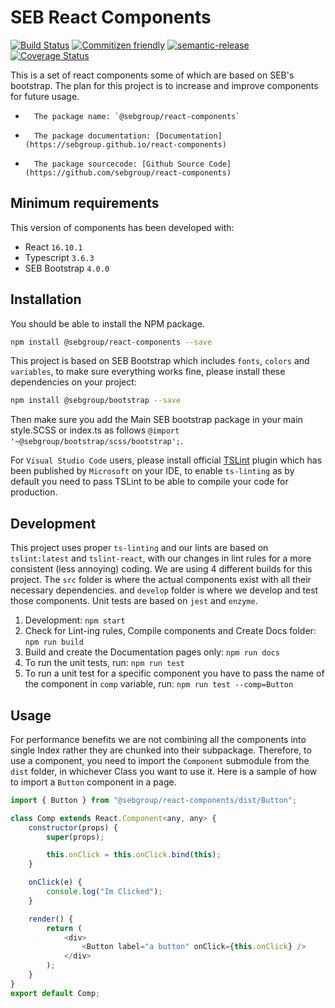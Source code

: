 # SEB React Components

[![Build Status](https://travis-ci.com/sebgroup/react-components.svg?branch=master)](https://travis-ci.com/sebgroup/react-components)
[![Commitizen friendly](https://img.shields.io/badge/commitizen-friendly-brightgreen.svg)](http://commitizen.github.io/cz-cli/)
[![semantic-release](https://img.shields.io/badge/%20%20%F0%9F%93%A6%F0%9F%9A%80-semantic--release-e10079.svg)](https://github.com/semantic-release/semantic-release)
[![Coverage Status](https://coveralls.io/repos/github/sebgroup/react-components/badge.svg?branch=develop)](https://coveralls.io/github/sebgroup/react-components?branch=develop)

This is a set of react components some of which are based on SEB's bootstrap. The plan for this project is to increase and improve components for future usage.

-       The package name: `@sebgroup/react-components`
-       The package documentation: [Documentation](https://sebgroup.github.io/react-components)
-       The package sourcecode: [Github Source Code](https://github.com/sebgroup/react-components)

## Minimum requirements

This version of components has been developed with:

-   React `16.10.1`
-   Typescript `3.6.3`
-   SEB Bootstrap `4.0.0`

## Installation

You should be able to install the NPM package.

```bash
npm install @sebgroup/react-components --save
```

This project is based on SEB Bootstrap which includes `fonts`, `colors` and `variables`, to make sure everything works fine, please install these dependencies on your project:

```bash
npm install @sebgroup/bootstrap --save
```

Then make sure you add the Main SEB bootstrap package in your main style.SCSS or index.ts as follows
`@import '~@sebgroup/bootstrap/scss/bootstrap';`.

For `Visual Studio Code` users, please install official [TSLint](https://marketplace.visualstudio.com/items?itemName=ms-vscode.vscode-typescript-tslint-plugin) plugin which has been published by `Microsoft` on your IDE, to enable `ts-linting` as by default you need to pass TSLint to be able to compile your code for production.

## Development

This project uses proper `ts-linting` and our lints are based on `tslint:latest` and `tslint-react`, with our changes in lint rules for a more consistent (less annoying) coding. We are using 4 different builds for this project. The `src` folder is where the actual components exist with all their necessary dependencies. and `develop` folder is where we develop and test those components. Unit tests are based on `jest` and `enzyme`.

1. Development: `npm start`
2. Check for Lint-ing rules, Compile components and Create Docs folder: `npm run build`
3. Build and create the Documentation pages only: `npm run docs`
4. To run the unit tests, run: `npm run test`
5. To run a unit test for a specific component you have to pass the name of the component in `comp` variable, run: `npm run test --comp=Button`

## Usage

For performance benefits we are not combining all the components into single Index rather they are chunked into their subpackage. Therefore, to use a component, you need to import the `Component` submodule from the `dist` folder, in whichever Class you want to use it. Here is a sample of how to import a `Button` component in a page.

```javascript
import { Button } from "@sebgroup/react-components/dist/Button";

class Comp extends React.Component<any, any> {
    constructor(props) {
        super(props);

        this.onClick = this.onClick.bind(this);
    }

    onClick(e) {
        console.log("Im Clicked");
    }

    render() {
        return (
            <div>
                <Button label="a button" onClick={this.onClick} />
            </div>
        );
    }
}
export default Comp;
```
